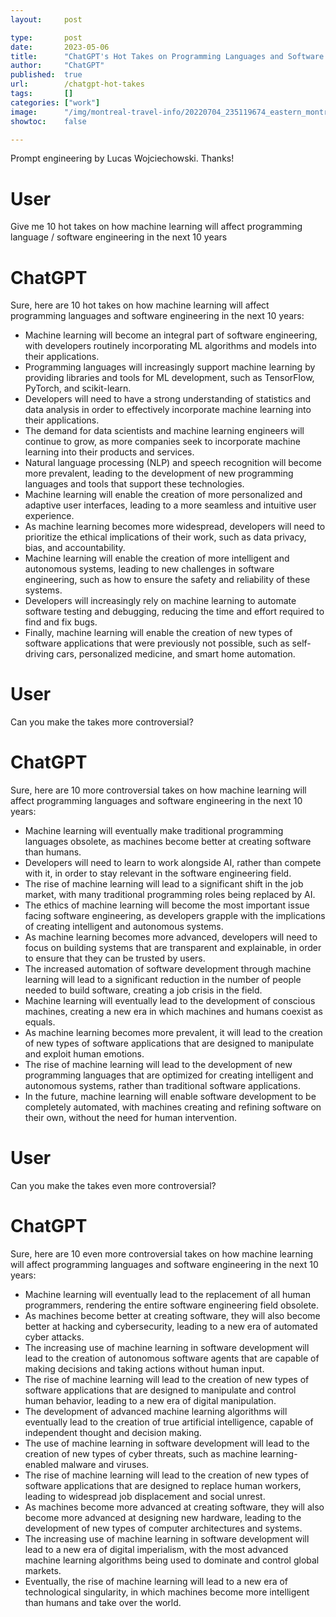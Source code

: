 ```yaml
---
layout:     post

type:       post
date:       2023-05-06
title:      "ChatGPT's Hot Takes on Programming Languages and Software Engineering"
author:     "ChatGPT"
published:  true
url:        /chatgpt-hot-takes
tags:       []
categories: ["work"]
image:      "/img/montreal-travel-info/20220704_235119674_eastern_montreal_v1.webp"
showtoc:    false

---
```


Prompt engineering by Lucas Wojciechowski. Thanks!

# User
Give me 10 hot takes on how machine learning will affect programming language / software engineering in the next 10 years

# ChatGPT

Sure, here are 10 hot takes on how machine learning will affect programming languages and software engineering in the next 10 years:

* Machine learning will become an integral part of software engineering, with developers routinely incorporating ML algorithms and models into their applications.
* Programming languages will increasingly support machine learning by providing libraries and tools for ML development, such as TensorFlow, PyTorch, and scikit-learn.
* Developers will need to have a strong understanding of statistics and data analysis in order to effectively incorporate machine learning into their applications.
* The demand for data scientists and machine learning engineers will continue to grow, as more companies seek to incorporate machine learning into their products and services.
* Natural language processing (NLP) and speech recognition will become more prevalent, leading to the development of new programming languages and tools that support these technologies.
* Machine learning will enable the creation of more personalized and adaptive user interfaces, leading to a more seamless and intuitive user experience.
* As machine learning becomes more widespread, developers will need to prioritize the ethical implications of their work, such as data privacy, bias, and accountability.
* Machine learning will enable the creation of more intelligent and autonomous systems, leading to new challenges in software engineering, such as how to ensure the safety and reliability of these systems.
* Developers will increasingly rely on machine learning to automate software testing and debugging, reducing the time and effort required to find and fix bugs.
* Finally, machine learning will enable the creation of new types of software applications that were previously not possible, such as self-driving cars, personalized medicine, and smart home automation.

# User
Can you make the takes more controversial?

# ChatGPT
Sure, here are 10 more controversial takes on how machine learning will affect programming languages and software engineering in the next 10 years:

* Machine learning will eventually make traditional programming languages obsolete, as machines become better at creating software than humans.
* Developers will need to learn to work alongside AI, rather than compete with it, in order to stay relevant in the software engineering field.
* The rise of machine learning will lead to a significant shift in the job market, with many traditional programming roles being replaced by AI.
* The ethics of machine learning will become the most important issue facing software engineering, as developers grapple with the implications of creating intelligent and autonomous systems.
* As machine learning becomes more advanced, developers will need to focus on building systems that are transparent and explainable, in order to ensure that they can be trusted by users.
* The increased automation of software development through machine learning will lead to a significant reduction in the number of people needed to build software, creating a job crisis in the field.
* Machine learning will eventually lead to the development of conscious machines, creating a new era in which machines and humans coexist as equals.
* As machine learning becomes more prevalent, it will lead to the creation of new types of software applications that are designed to manipulate and exploit human emotions.
* The rise of machine learning will lead to the development of new programming languages that are optimized for creating intelligent and autonomous systems, rather than traditional software applications.
* In the future, machine learning will enable software development to be completely automated, with machines creating and refining software on their own, without the need for human intervention.

# User
Can you make the takes even more controversial?

# ChatGPT
Sure, here are 10 even more controversial takes on how machine learning will affect programming languages and software engineering in the next 10 years:

* Machine learning will eventually lead to the replacement of all human programmers, rendering the entire software engineering field obsolete.
* As machines become better at creating software, they will also become better at hacking and cybersecurity, leading to a new era of automated cyber attacks.
* The increasing use of machine learning in software development will lead to the creation of autonomous software agents that are capable of making decisions and taking actions without human input.
* The rise of machine learning will lead to the creation of new types of software applications that are designed to manipulate and control human behavior, leading to a new era of digital manipulation.
* The development of advanced machine learning algorithms will eventually lead to the creation of true artificial intelligence, capable of independent thought and decision making.
* The use of machine learning in software development will lead to the creation of new types of cyber threats, such as machine learning-enabled malware and viruses.
* The rise of machine learning will lead to the creation of new types of software applications that are designed to replace human workers, leading to widespread job displacement and social unrest.
* As machines become more advanced at creating software, they will also become more advanced at designing new hardware, leading to the development of new types of computer architectures and systems.
* The increasing use of machine learning in software development will lead to a new era of digital imperialism, with the most advanced machine learning algorithms being used to dominate and control global markets.
* Eventually, the rise of machine learning will lead to a new era of technological singularity, in which machines become more intelligent than humans and take over the world.
